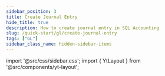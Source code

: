 ```yaml
---
sidebar_position: 3
title: Create Journal Entry 
hide_title: true
description: How to create journal entry in SQL Accounting
slug: /quick-start/gl/create-journal-entry
tags: ["GL"]
sidebar_class_name: hidden-sidebar-items
---
```


import '@src/css/sidebar.css';
import { YtLayout } from '@src/components/yt-layout';

<YtLayout 
    url="https://www.youtube.com/embed/I5TC0re1fxQ?autoplay=1"
    videoId="I5TC0re1fxQ"
    title="Journal Entry"
/>
